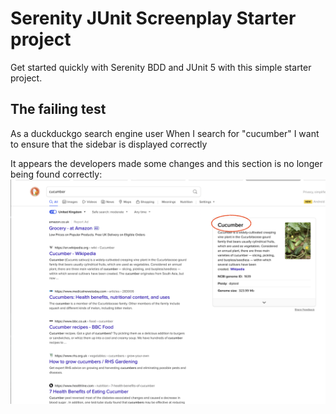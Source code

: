 # Serenity JUnit Screenplay Starter project

Get started quickly with Serenity BDD and JUnit 5 with this simple starter project. 

## The failing test

As a duckduckgo search engine user
When I search for "cucumber"
I want to ensure that the sidebar is displayed correctly

It appears the developers made some changes and this section is no longer being found correctly:
![old](cucumber-old.png "old")